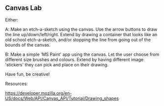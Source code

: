 ## Canvas Lab
Either:

A: Make an etch-a-sketch using the canvas. Use the arrow buttons to draw the line up/down/left/right. Extend by drawing a container that looks like an old school etch-a-sketch, and/or stopping the line from going out of the bounds of the canvas.

B: Make a simple 'MS Paint' app using the canvas. Let the user choose from different size brushes and colours. Extend by having different image 'stickers' they can pick and place on their drawing. 

Have fun, be creative! 


Resources:

https://developer.mozilla.org/en-US/docs/Web/API/Canvas_API/Tutorial/Drawing_shapes

